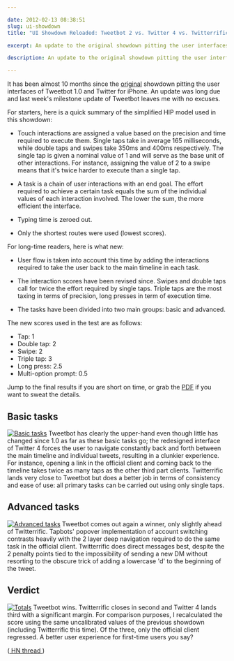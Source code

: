 ```yaml
---

date: 2012-02-13 08:38:51
slug: ui-showdown
title: "UI Showdown Reloaded: Tweetbot 2 vs. Twitter 4 vs. Twitterrific 4"

excerpt: An update to the original showdown pitting the user interfaces of Tweetbot 1.0 and Twitter for iPhone using a simplified GOMS model.

description: An update to the original showdown pitting the user interfaces of Tweetbot 1.0 and Twitter for iPhone using a simplified GOMS model.

---
```


It has been almost 10 months since the [original](http://kaishinlab.com/2011/04/tweetbot-vs-twitter/) showdown pitting the user interfaces of Tweetbot 1.0 and Twitter for iPhone. An update was long due and last week's milestone update of Tweetbot leaves me with no excuses.

For starters, here is a quick summary of the simplified HIP model used in this showdown:

  * Touch interactions are assigned a value based on the precision and time required to execute them. Single taps take in average 165 milliseconds, while double taps and swipes take 350ms and 400ms respectively. The single tap is given a nominal value of 1 and will serve as the base unit of other interactions. For instance, assigning the value of 2 to a swipe means that it's twice harder to execute than a single tap.

  * A task is a chain of user interactions with an end goal. The effort required to achieve a certain task equals the sum of the individual values of each interaction involved. The lower the sum, the more efficient the interface.

  * Typing time is zeroed out.

  * Only the shortest routes were used (lowest scores).

For long-time readers, here is what new:

  * User flow is taken into account this time by adding the interactions required to take the user back to the main timeline in each task.

  * The interaction scores have been revised since. Swipes and double taps call for twice the effort required by single taps. Triple taps are the most taxing in terms of precision, long presses in term of execution time.

  * The tasks have been divided into two main groups: basic and advanced.

The new scores used in the test are as follows:

  * Tap: 1
  * Double tap: 2
  * Swipe: 2
  * Triple tap: 3
  * Long press: 2.5
  * Multi-option prompt: 0.5


Jump to the final results if you are short on time, or grab the [PDF](http://kaishinlab.com/wp-content/uploads/images/twitter-iphone-goms.pdf) if you want to sweat the details.

## Basic tasks

[![Basic tasks](http://kaishinlab.com/wp-content/uploads/images/basic-tasks.png)](http://kaishinlab.com/wp-content/uploads/images/basic-tasks.png)
Tweetbot has clearly the upper-hand even though little has changed since 1.0 as far as these basic tasks go; the redesigned interface of Twitter 4 forces the user to navigate constantly back and forth between the main timeline and individual tweets, resulting in a clunkier experience. For instance, opening a link in the official client and coming back to the timeline takes twice as many taps as the other third part clients. Twitterrific lands very close to Tweetbot but does a better job in terms of consistency and ease of use: all primary tasks can be carried out using only single taps.

## Advanced tasks

[![Advanced tasks](http://kaishinlab.com/wp-content/uploads/images/advanced-tasks.png)](http://kaishinlab.com/wp-content/uploads/images/advanced-tasks.png)
Tweetbot comes out again a winner, only slightly ahead of Twitterrific. Tapbots' popover implementation of account switching contrasts heavily with the 2 layer deep navigation required to do the same task in the official client. Twitterrific does direct messages best, despite the 2 penalty points tied to the impossibility of sending a new DM without resorting to the obscure trick of adding a lowercase 'd' to the beginning of the tweet.

## Verdict

[![Totals](http://kaishinlab.com/wp-content/uploads/images/totals.png)](http://kaishinlab.com/wp-content/uploads/images/totals.png)
Tweetbot wins. Twitterrific closes in second and Twitter 4 lands third with a significant margin. For comparison purposes, I recalculated the score using the same uncalibrated values of the previous showdown (including Twitterrific this time). Of the three, only the official client regressed. A better user experience for first-time users you say?

([ HN thread ](http://news.ycombinator.com/item?id=3584644))

